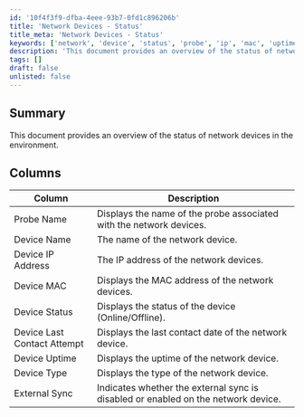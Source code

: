 ```yaml
---
id: '10f4f3f9-dfba-4eee-93b7-0fd1c896206b'
title: 'Network Devices - Status'
title_meta: 'Network Devices - Status'
keywords: ['network', 'device', 'status', 'probe', 'ip', 'mac', 'uptime', 'sync']
description: 'This document provides an overview of the status of network devices in the environment, detailing key attributes such as probe name, device name, IP address, MAC address, device status, last contact attempt, uptime, type, and external sync status.'
tags: []
draft: false
unlisted: false
---
```


## Summary

This document provides an overview of the status of network devices in the environment.

## Columns

| Column                             | Description                                                              |
|------------------------------------|--------------------------------------------------------------------------|
| Probe Name                         | Displays the name of the probe associated with the network devices.      |
| Device Name                        | The name of the network device.                                         |
| Device IP Address                  | The IP address of the network devices.                                  |
| Device MAC                         | Displays the MAC address of the network devices.                        |
| Device Status                      | Displays the status of the device (Online/Offline).                    |
| Device Last Contact Attempt        | Displays the last contact date of the network device.                  |
| Device Uptime                      | Displays the uptime of the network device.                              |
| Device Type                        | Displays the type of the network device.                                |
| External Sync                      | Indicates whether the external sync is disabled or enabled on the network device. |



